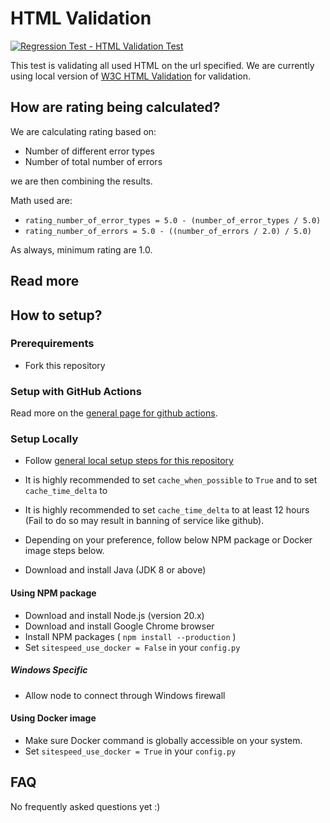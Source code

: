 # HTML Validation
[![Regression Test - HTML Validation Test](https://github.com/Webperf-se/webperf_core/actions/workflows/regression-test-html.yml/badge.svg)](https://github.com/Webperf-se/webperf_core/actions/workflows/regression-test-html.yml)

This test is validating all used HTML on the url specified.
We are currently using local version of [W3C HTML Validation](https://validator.w3.org/nu/) for validation.

## How are rating being calculated?

We are calculating rating based on:
- Number of different error types
- Number of total number of errors

we are then combining the results.

Math used are:
- `rating_number_of_error_types = 5.0 - (number_of_error_types / 5.0)`
- `rating_number_of_errors = 5.0 - ((number_of_errors / 2.0) / 5.0)`

As always, minimum rating are 1.0.

## Read more

## How to setup?

### Prerequirements

* Fork this repository

### Setup with GitHub Actions

Read more on the [general page for github actions](../getting-started-github-actions.md).

### Setup Locally

* Follow [general local setup steps for this repository](../getting-started-local.md)
* It is highly recommended to set `cache_when_possible` to `True` and to set `cache_time_delta` to
* It is highly recommended to set `cache_time_delta` to at least 12 hours (Fail to do so may result in banning of service like github).
* Depending on your preference, follow below NPM package or Docker image steps below.

* Download and install Java (JDK 8 or above)

#### Using NPM package

* Download and install Node.js (version 20.x)
* Download and install Google Chrome browser
* Install NPM packages ( `npm install --production` )
* Set `sitespeed_use_docker = False` in your `config.py`

##### Windows Specific

* Allow node to connect through Windows firewall

#### Using Docker image

* Make sure Docker command is globally accessible on your system.
* Set `sitespeed_use_docker = True` in your `config.py`

## FAQ

No frequently asked questions yet :)
